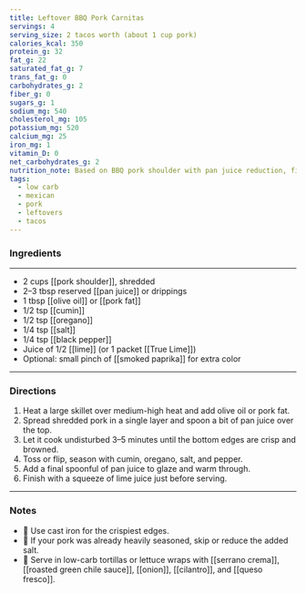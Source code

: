 ```yaml
---
title: Leftover BBQ Pork Carnitas
servings: 4
serving_size: 2 tacos worth (about 1 cup pork)
calories_kcal: 350
protein_g: 32
fat_g: 22
saturated_fat_g: 7
trans_fat_g: 0
carbohydrates_g: 2
fiber_g: 0
sugars_g: 1
sodium_mg: 540
cholesterol_mg: 105
potassium_mg: 520
calcium_mg: 25
iron_mg: 1
vitamin_D: 0
net_carbohydrates_g: 2
nutrition_note: Based on BBQ pork shoulder with pan juice reduction, finished crisp in skillet with low-carb tortillas or lettuce wraps.
tags:
  - low carb
  - mexican
  - pork
  - leftovers
  - tacos
---
```


### Ingredients
---
- 2 cups [[pork shoulder]], shredded
- 2–3 tbsp reserved [[pan juice]] or drippings
- 1 tbsp [[olive oil]] or [[pork fat]]
- 1/2 tsp [[cumin]]
- 1/2 tsp [[oregano]]
- 1/4 tsp [[salt]]
- 1/4 tsp [[black pepper]]
- Juice of 1/2 [[lime]] (or 1 packet [[True Lime]])
- Optional: small pinch of [[smoked paprika]] for extra color

---

### Directions
1. Heat a large skillet over medium-high heat and add olive oil or pork fat.
2. Spread shredded pork in a single layer and spoon a bit of pan juice over the top.
3. Let it cook undisturbed 3–5 minutes until the bottom edges are crisp and browned.
4. Toss or flip, season with cumin, oregano, salt, and pepper.
5. Add a final spoonful of pan juice to glaze and warm through.
6. Finish with a squeeze of lime juice just before serving.

---

### Notes
- 🧄 Use cast iron for the crispiest edges.
- 🍋 If your pork was already heavily seasoned, skip or reduce the added salt.
- 🌮 Serve in low-carb tortillas or lettuce wraps with [[serrano crema]], [[roasted green chile sauce]], [[onion]], [[cilantro]], and [[queso fresco]].
